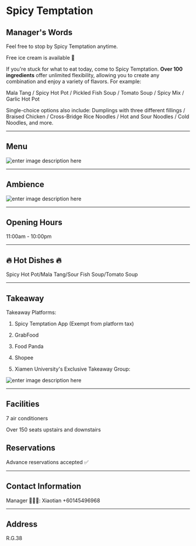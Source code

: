 ﻿# Spicy Temptation

## Manager's Words

Feel free to stop by Spicy Temptation anytime.

Free ice cream is available :icecream:

If you're stuck for what to eat today, come to Spicy Temptation. **Over 100 ingredients** offer unlimited flexibility, allowing you to create any combination and enjoy a variety of flavors. For example:

Mala Tang / Spicy Hot Pot / Pickled Fish Soup / Tomato Soup / Spicy Mix / Garlic Hot Pot

Single-choice options also include: Dumplings with three different fillings / Braised Chicken / Cross-Bridge Rice Noodles / Hot and Sour Noodles / Cold Noodles, and more.

----------

## Menu

![enter image description here](https://img.xmummap.com/G_spicytemptation_menu.webp)

----------

## Ambience

![enter image description here](https://img.xmummap.com/G_spicytemptation_surd.webp)

----------

## Opening Hours

11:00am - 10:00pm

----------

## :fire: Hot Dishes :fire:

Spicy Hot Pot/Mala Tang/Sour Fish Soup/Tomato Soup

----------

## Takeaway

Takeaway Platforms:

1. Spicy Temptation App (Exempt from platform tax)

2. GrabFood

3. Food Panda

4. Shopee

5. Xiamen University's Exclusive Takeaway Group:

![enter image description here](https://img.xmummap.com/G_spicytemptation_wechatcode.webp)

----------

## Facilities

7 air conditioners

Over 150 seats upstairs and downstairs

## Reservations

Advance reservations accepted ✅

----------

## Contact Information

Manager 👨🏻‍💻: Xiaotian +60145496968

----------

## Address

R.G.38

